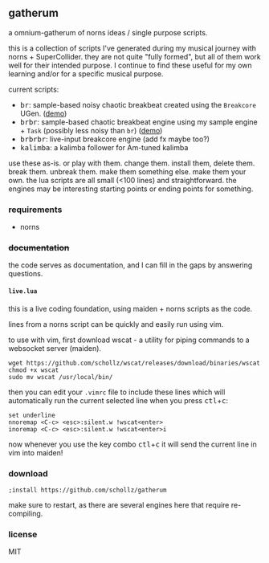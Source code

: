 ## gatherum

a omnium-gatherum of norns ideas / single purpose scripts. 

this is a collection of scripts I've generated during my musical journey with norns + SuperCollider. they are not quite "fully formed", but all of them work well for their intended purpose. I continue to find these useful for my own learning and/or for a specific musical purpose. 

current scripts:

- <kbd>br</kbd>: sample-based noisy chaotic breakbeat created using the `Breakcore` UGen. ([demo](https://www.instagram.com/p/COsjGK_hjZ7/?utm_source=ig_web_copy_link))
- <kbd>brbr</kbd>: sample-based chaotic breakbeat engine using my sample engine + `Task` (possibly less noisy than `br`) ([demo](https://www.instagram.com/p/CO6FYwGhEKz/))
- <kbd>brbrbr</kbd>: live-input breakcore engine (add fx maybe too?) 
- <kbd>kalimba</kbd>: a kalimba follower for Am-tuned kalimba

use these as-is. or play with them. change them. install them, delete them. break them. unbreak them. make them something else. make them your own. the lua scripts are all small (<100 lines) and straightforward. the engines may be interesting starting points or ending points for something. 

### requirements 

- norns

### ~~documentation~~ 


the code serves as documentation, and I can fill in the gaps by answering questions.


#### `live.lua`

this is a live coding foundation, using maiden + norns scripts as the code.

lines from a norns script can be quickly and easily run using vim.

to use with vim, first download wscat - a utility for piping commands to a websocket server (maiden).

```
wget https://github.com/schollz/wscat/releases/download/binaries/wscat
chmod +x wscat
sudo mv wscat /usr/local/bin/
```

then you can edit your `.vimrc` file to include these lines which will automatically run
the current selected line when you press <kbd>ctl</kbd>+<kbd>c</kbd>:

```vim
set underline
nnoremap <C-c> <esc>:silent.w !wscat<enter>
inoremap <C-c> <esc>:silent.w !wscat<enter>i
```

now whenever you use the key combo <kbd>ctl</kbd>+<kbd>c</kbd> it will send the current line in vim into maiden!


### download

```
;install https://github.com/schollz/gatherum
```

make sure to restart, as there are several engines here that require re-compiling.

### license

MIT
